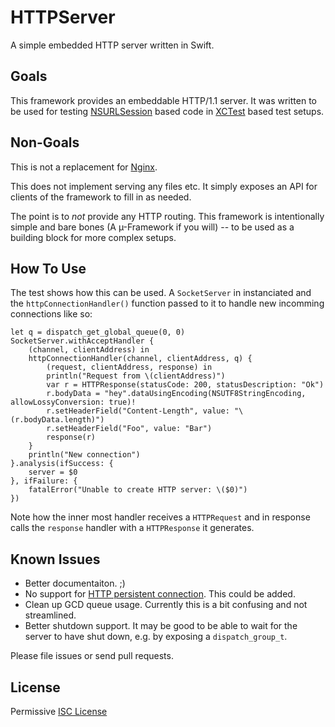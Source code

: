 # HTTPServer

A simple embedded HTTP server written in Swift.

## Goals

This framework provides an embeddable HTTP/1.1 server. It was written to be used for testing [NSURLSession](https://developer.apple.com/library/ios/documentation/Cocoa/Conceptual/URLLoadingSystem/Articles/UsingNSURLSession.html) based code in [XCTest](https://developer.apple.com/library/ios/documentation/DeveloperTools/Conceptual/testing_with_xcode/) based test setups.

## Non-Goals

This is not a replacement for [Nginx](http://nginx.com).

This does not implement serving any files etc. It simply exposes an API for clients of the framework to fill in as needed.

The point is to _not_ provide any HTTP routing. This framework is intentionally simple and bare bones (A µ-Framework if you will) -- to be used as a building block for more complex setups.

## How To Use

The test shows how this can be used. A `SocketServer` in instanciated and the `httpConnectionHandler()` function passed to it to handle new incomming connections like so:

    let q = dispatch_get_global_queue(0, 0)
    SocketServer.withAcceptHandler {
        (channel, clientAddress) in
        httpConnectionHandler(channel, clientAddress, q) {
            (request, clientAddress, response) in
            println("Request from \(clientAddress)")
            var r = HTTPResponse(statusCode: 200, statusDescription: "Ok")
            r.bodyData = "hey".dataUsingEncoding(NSUTF8StringEncoding, allowLossyConversion: true)!
            r.setHeaderField("Content-Length", value: "\(r.bodyData.length)")
            r.setHeaderField("Foo", value: "Bar")
            response(r)
        }
        println("New connection")
    }.analysis(ifSuccess: {
        server = $0
    }, ifFailure: {
        fatalError("Unable to create HTTP server: \($0)")
    })

Note how the inner most handler receives a `HTTPRequest` and in response calls the `response` handler with a `HTTPResponse` it generates.

## Known Issues

 * Better documentaiton. ;)
 * No support for [HTTP persistent connection](https://en.wikipedia.org/wiki/HTTP_persistent_connection). This could be added.
 * Clean up GCD queue usage. Currently this is a bit confusing and not streamlined.
 * Better shutdown support. It may be good to be able to wait for the server to have shut down, e.g. by exposing a `dispatch_group_t`.

Please file issues or send pull requests.

## License

Permissive [ISC License](https://en.wikipedia.org/wiki/ISC_license)
